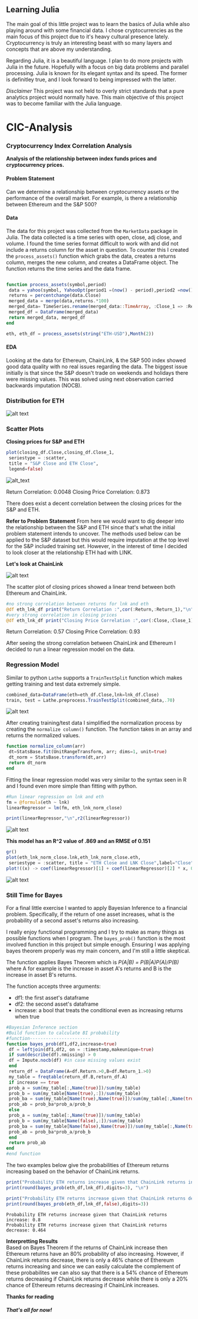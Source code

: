 
## Learning Julia

The main goal of this little project was to learn the basics of Julia while also playing around with some financial data. I chose cryptocurrencies as the main focus of this project due to it's heavy cultural presence lately. Cryptocurrency is truly an interesting beast with so many layers and concepts that are above my understanding. 

Regarding Julia, it is a beautiful language. I plan to do more projects with Julia in the future. Hopefully with a focus on big data problems and parallel processing. Julia is known for its elegant syntax and its speed. The former is definitley true, and I look forward to being impressed with the latter.

*Disclaimer*
This project was not held to overly strict standards that a pure analytics project would normally have. This main objective of this project was to become familiar with the Julia language.


# CIC-Analysis 
### Cryptocurrency Index Correlation Analysis

**Analysis of the relationship between  index funds prices and cryptocurrency prices.** <br>

#### Problem Statement <br>

Can we determine a relationship between cryptocurrency assets or the performance of the overall market. For example, is there a relationship between Ethereum and the S&P 500?


#### Data <br>

The data for this project was collected from the `MarketData` package in Julia. The data collected is a time series with open, close, adj close, and volume. I found the time series format difficult to work with and did not include a returns column for the asset in question. To counter this I created the `process_assets()` function which grabs the data, creates a returns column, merges the new column, and creates a DataFrame object. The function returns the time series and the data frame. 


```julia

function process_assets(symbol,period) 
 data = yahoo(symbol, YahooOpt(period1 =(now() - period),period2 =now()-Day()))
 returns = percentchange(data.Close)
 merged_data = merge(data,returns.*100)
 merged_data= TimeSeries.rename(merged_data::TimeArray, :Close_1 => :Return)
 merged_df = DataFrame(merged_data)
 return merged_data, merged_df
end

eth, eth_df = process_assets(string("ETH-USD"),Month(2))
```


#### EDA <br>

Looking at the data for Ethereum, ChainLink, & the S&P 500 index showed good data quality with no real issues regarding the data. The biggest issue initially is that since the S&P doesn't trade on weekends and holidays there were missing values. This was solved using next observation carried backwards imputation (NOCB).

### Distribution for ETH <br>

![alt text](https://github.com/ggsmith842/CIC-Analysis/blob/main/eth_density.PNG)



### Scatter Plots
**Closing prices for S&P and ETH**

```julia
plot(closing_df.Close,closing_df.Close_1,
 seriestype = :scatter,
 title = "S&P Close and ETH Close",
 legend=false)

```

![alt_text](https://github.com/ggsmith842/CIC-Analysis/blob/main/snp_eth_close.PNG)



Return Correlation: 0.0048
Closing Price Correlation: 0.873


There does exist a decent correlation between the closing prices for the S&P and ETH.

**Refer to Problem Statement**
From here we would want to dig deeper into the relationship between the S&P and ETH since that's what the initial problem statement intends to uncover.
The methods used below can be applied to the S&P dataset but this would require imputation at the top level for the S&P included training set. However, in the interest of time I decided to look closer at the relationship ETH had with LINK. 


**Let's look at ChainLink**

![alt text](https://github.com/ggsmith842/CIC-Analysis/blob/main/eth_lnk_close.PNG)


The scatter plot of closing prices showed a linear trend between both Ethereum and ChainLink.

```julia
#no strong correlation between returns for lnk and eth
@df eth_lnk_df print("Return Correlation :",cor(:Return,:Return_1),"\n")
#very strong correlation in closing prices
@df eth_lnk_df print("Closing Price Correlation :",cor(:Close,:Close_1))

```

Return Correlation: 0.57
Closing Price Correlation: 0.93


After seeing the strong correlation between ChainLink and Ethereum I decided to run a linear regression model on the data.

### Regression Model

Similar to python `Lathe` supports a `TrainTestSplit` function which makes getting training and test data extremely simple.

```julia
combined_data=DataFrame(eth=eth_df.Close,lnk=lnk_df.Close)
train, test = Lathe.preprocess.TrainTestSplit(combined_data,.70)
```

![alt text](https://github.com/ggsmith842/CIC-Analysis/blob/main/trainData.PNG)

After creating training/test data I simplified the normalization process by creating the `normalize column()` function. The function takes in an array and returns the normalized values.

```julia
function normalize_column(arr)
 dt=StatsBase.fit(UnitRangeTransform, arr; dims=1, unit=true)
 dt_norm = StatsBase.transform(dt,arr)
 return dt_norm
end
```
Fitting the linear regression model was very similar to the syntax seen in R and I found even more simple than fitting with python.

```julia
#Run linear regression on lnk and eth
fm = @formula(eth ~ lnk)
linearRegressor = lm(fm, eth_lnk_norm_close)

print(linearRegressor,"\n",r2(linearRegressor))
```
![alt text](https://github.com/ggsmith842/CIC-Analysis/blob/main/regression_model.PNG)

**This model has an R^2 value of .869 and an RMSE of 0.151**

```julia
gr()
plot(eth_lnk_norm_close.lnk,eth_lnk_norm_close.eth,
 seriestype = :scatter, title = "ETH Close and LNK Close",label="Close",legend=:bottomright)
plot!((x) -> coef(linearRegressor)[1] + coef(linearRegressor)[2] * x, 0, 1, label="fit")
```

![alt text](https://github.com/ggsmith842/CIC-Analysis/blob/main/regression_plot.PNG)


### Still Time for Bayes

For a final little exercise I wanted to apply Bayesian Inference to a financial problem. Specifically, if the return of one asset increases, what is the probability of a second asset's returns also increasing. 

I really enjoy functional programming and I try to make as many things as possible functions when I program. The `bayes_prob()` function is the most involved function in this project but simple enough. Ensuring I was applying bayes theorem properly was my main concern, and I'm still a little skeptical.


The function applies Bayes Theorem which is *P(A|B) = P(B|A)P(A)/P(B)* where A for example is the increase in  asset A's returns and B is the increase in asset B's returns.


The function accepts three arguments:
 * df1: the first asset's dataframe
 * df2: the second asset's dataframe
 * increase: a bool that treats the conditional even as increasing returns when true

```julia
#Bayesian Inference section
#Build function to calculate BI probability
#function-----------------------
function bayes_prob(df1,df2,increase=true)
 df = leftjoin(df1,df2, on = :timestamp,makeunique=true)
 if sum(describe(df).nmissing) > 0
 df = Impute.nocb(df) #in case missing values exist
 end
 return_df = DataFrame(A=df.Return.>0,B=df.Return_1.>0)
 my_table = freqtable(return_df.B,return_df.A)
 if increase == true
 prob_a = sum(my_table[:,Name(true)])/sum(my_table)
 prob_b = sum(my_table[Name(true),:])/sum(my_table)
 prob_ba = sum(my_table[Name(true),Name(true)])/sum(my_table[:,Name(true)])
 prob_ab = prob_ba*prob_a/prob_b
 else
 prob_a = sum(my_table[:,Name(true)])/sum(my_table)
 prob_b = sum(my_table[Name(false),:])/sum(my_table)
 prob_ba = sum(my_table[Name(false),Name(true)])/sum(my_table[:,Name(true)])
 prob_ab = prob_ba*prob_a/prob_b
 end
 return prob_ab
end
#end function
```

The two examples below give the probabilities of Ethereum returns increasing based on the behavior of ChainLink returns. 

```julia
print("Probability ETH returns increase given that ChainLink returns increase: ")
print(round(bayes_prob(eth_df,lnk_df),digits=3), "\n")

print("Probability ETH returns increase given that ChainLink returns decrease: \n")
print(round(bayes_prob(eth_df,lnk_df,false),digits=3))
```

```
Probability ETH returns increase given that ChainLink returns increase: 0.8
Probability ETH returns increase given that ChainLink returns decrease: 0.464
```
**Interpretting Results** <br>
Based on Bayes Theorem if the returns of ChainLink increase then Ethereum returns have an 80% probability of also increasing.
However, if ChainLink returns decrease, there is only a 46% chance of Ethereum returns increasing and since we can easily calculate the complement of these probabilites we can also say that there is a 54% chance of Ethereum returns decreasing if ChainLink returns decrease while there is only a 20% chance of Ethereum returns decreasing if ChainLink increases.




**Thanks for reading**
##### That's all for now!
